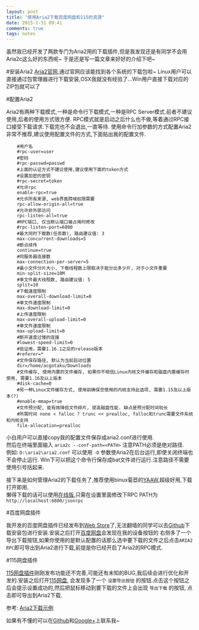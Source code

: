 ```yaml
---
layout: post
title: "使用Aria2下载百度网盘和115的资源"
date: 2015-1-31 09:41
comments: true
tags: notes
---
```


虽然我已经开发了两款专门为Aria2用的下载插件,但是我发现还是有同学不会用Aria2c这么好的东西呢~
于是还是写一篇文章来好好的介绍下吧~

#安装Aria2
[Aria2官网](http://aria2.sourceforge.net/),通过官网应该能找到各个系统的下载包啦~
Linux用户可以直接通过包管理器进行下载安装,OSX我就没有经验了...Win用户直接下载对应的ZIP包就可以了

#配置Aria2

Aria2有两种下载模式,一种是命令行下载模式,一种是RPC Server模式.前者不建议使用,后者的使用方式很方便.
RPC模式就是启动之后什么也不做,等着通过RPC接口接受下载请求.下载完也不会退出,一直等待.
使用命令行加参数的方式配置Aria2非常不推荐,建议使用配置文件的方式,下面贴出我的配置文件.

		#用户名
		#rpc-user=user
		#密码
		#rpc-passwd=passwd
		#上面的认证方式不建议使用,建议使用下面的token方式
		#设置加密的密钥
		#rpc-secret=token
		#允许rpc
		enable-rpc=true
		#允许所有来源, web界面跨域权限需要
		rpc-allow-origin-all=true
		#允许非外部访问
		rpc-listen-all=true
		#RPC端口, 仅当默认端口被占用时修改
		#rpc-listen-port=6800
		#最大同时下载数(任务数), 路由建议值: 3
		max-concurrent-downloads=5
		#断点续传
		continue=true
		#同服务器连接数
		max-connection-per-server=5
		#最小文件分片大小, 下载线程数上限取决于能分出多少片, 对于小文件重要
		min-split-size=10M
		#单文件最大线程数, 路由建议值: 5
		split=10
		#下载速度限制
		max-overall-download-limit=0
		#单文件速度限制
		max-download-limit=0
		#上传速度限制
		max-overall-upload-limit=0
		#单文件速度限制
		max-upload-limit=0
		#断开速度过慢的连接
		#lowest-speed-limit=0
		#验证用，需要1.16.1之后的release版本
		#referer=*
		#文件保存路径, 默认为当前启动位置
		dir=/home/acgotaku/Downloads
		#文件缓存, 使用内置的文件缓存, 如果你不相信Linux内核文件缓存和磁盘内置缓存时使用, 需要1.16及以上版本
		#disk-cache=0
		#另一种Linux文件缓存方式, 使用前确保您使用的内核支持此选项, 需要1.15及以上版本(?)
		#enable-mmap=true
		#文件预分配, 能有效降低文件碎片, 提高磁盘性能. 缺点是预分配时间较长
		#所需时间 none < falloc ? trunc << prealloc, falloc和trunc需要文件系统和内核支持
		file-allocation=prealloc

小白用户可以直接copy我的配置文件保存成aria2.conf进行使用.  
然后在终端里面输入 `aria2c --conf-path=<PATH>`
注意PATH必须是绝对路径.  
例如: `D:\aria2\aria2.conf` 可以使用 `-D` 参数使Aria2在后台运行,即使关闭终端也不会停止运行.
Win下可以把这个命令行保存成bat文件进行运行.注意路径不需要使用引号括起来.

接下来是如何管理Aria2的下载任务了,推荐使用binux菊苣的[YAAW](http://binux.github.io/yaaw/),超级好用,下载打开即用.  
懒得下载的话可以使用[在线版](http://binux.github.io/yaaw/demo/),只需在设置里面修改下RPC PATH为 `http://localhost:6800/jsonrpc`

#百度网盘插件

我开发的百度网盘插件已经发布到[Web Store](http://goo.gl/bPpaAS)了,无法翻墙的同学可以去[Github](https://github.com/acgotaku/BaiduExporter/releases)下载安装包进行安装.安装之后打开[百度网盘](http://pan.baidu.com/disk/home)会发现在我的设备按钮的
右侧多了一个导出下载按钮,如果你使用的是默认配置的话那么选中要下载的文件之后点击`ARIA2 RPC`即可导出到Aria2进行下载,前提是你已经开启了Aria2的RPC模式.

#115网盘插件

[115网盘插件](https://chrome.google.com/webstore/detail/115exporter/ojafklbojgenkohhdgdjeaepnbjffdjf)刚刚发布功能还不完善,可能还有未知的BUG,我后续会进行优化和开发的.安装之后打开[115网盘](http://115.com/?mode=wangpan),
会发现多了一个 `设置导出按钮` 的按钮.点击这个按钮之后会提示设置成功的,然后把鼠标移动到要下载的文件上会出现 `导出下载` 的按钮,
点击即可导出到Aria2下载.

参考: [Aria2下载示例](http://blog.binux.me/2012/12/aria2-examples/)

如果有不懂的可以在[Github](https://github.com/acgotaku)和[Google+](https://plus.google.com/u/0/+%E9%9B%AA%E6%9C%88%E7%A7%8B%E6%B0%B4%E9%85%B1/posts)上联系我~